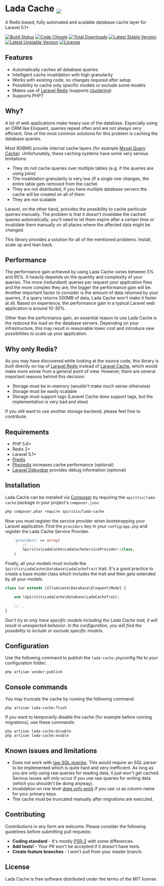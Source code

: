 # Lada Cache <img src="https://cdn4.iconfinder.com/data/icons/vaz2101/512/face_1-512.png" style="40px;vertical-align:bottom;">

A Redis based, fully automated and scalable database cache layer for Laravel 5.1+

[![Build Status](https://travis-ci.org/spiritix/lada-cache.svg?branch=master)](https://travis-ci.org/spiritix/lada-cache)
[![Code Climate](https://codeclimate.com/github/spiritix/lada-cache/badges/gpa.svg)](https://codeclimate.com/github/spiritix/lada-cache)
[![Total Downloads](https://poser.pugx.org/spiritix/lada-cache/d/total.svg)](https://packagist.org/packages/spiritix/lada-cache)
[![Latest Stable Version](https://poser.pugx.org/spiritix/lada-cache/v/stable.svg)](https://packagist.org/packages/spiritix/lada-cache)
[![Latest Unstable Version](https://poser.pugx.org/spiritix/lada-cache/v/unstable.svg)](https://packagist.org/packages/spiritix/lada-cache)
[![License](https://poser.pugx.org/spiritix/lada-cache/license.svg)](https://packagist.org/packages/spiritix/lada-cache)

## Features

- Automatically caches all database queries
- Intelligent cache invalidation with high granularity
- Works with existing code, no changes required after setup
- Possibility to cache only specific models or exclude some models
- Makes use of [Laravel Redis](http://laravel.com/docs/5.4/redis) (supports [clustering](https://laravel.com/docs/5.4/redis#introduction))
- Supports PHP7

## Why?

A lot of web applications make heavy use of the database. Especially using an ORM like Eloquent, queries repeat often and are not always very efficient. One of the most common solutions for this problem is caching the database queries.

Most RDBMS provide internal cache layers (for example [Mysql Query Cache](https://dev.mysql.com/doc/refman/5.7/en/query-cache.html)).  Unfortunately, these caching systems have some very serious limitations:

- They do not cache queries over multiple tables (e.g. if the queries are using joins)
- The invalidation granularity is very low (if a single row changes, the entire table gets removed from the cache)
- They are not distributed, if you have multiple database servers the cache will be created on all of them
- They are not scalable

Laravel, on the other hand, provides the possibility to cache particular queries manually. The problem is that it doesn't invalidate the cached queries automatically, you'll need to let them expire after a certain time or invalidate them manually on all places where the affected data might be changed.

This library provides a solution for all of the mentioned problems. 
Install, scale up and lean back.

## Performance

The performance gain achieved by using Lada Cache varies between 5% and 95%. It heavily depends on the quantity and complexity of your queries. The more (redundant) queries per request your application fires and the more complex they are, the bigger the performance gain will be. Another important factor to consider is the amount of data returned by your queries, if a query returns 500MB of data, Lada Cache won't make it faster at all. Based on experience, the performance gain in a typical Laravel web application is around 10-30%.

Other than the performance gain, an essential reason to use Lada Cache is the reduced the load on the database servers. Depending on your infrastructure, this may result in reasonable lower cost and introduce new possibilities to scale up your application.

## Why only Redis?

As you may have discovered while looking at the source code, this library is built directly on top of [Laravel Redis](http://laravel.com/docs/5.4/redis) instead of [Laravel Cache](http://laravel.com/docs/5.4/cache), which would make more sense from a general point of view.
However, there are several important reasons behind this decision:

- Storage must be in-memory (wouldn't make much sense otherwise)
- Storage must be easily scalable 
- Storage must support tags (Laravel Cache does support tags, but the implementation is very bad and slow)

If you still want to use another storage backend, please feel free to contribute.

## Requirements

- PHP 5.6+
- Redis 2+
- Laravel 5.1+
- [Predis](https://github.com/nrk/predis) 
- [Phpiredis](https://github.com/nrk/phpiredis) increases cache performance (optional)
- [Laravel Debugbar](https://github.com/barryvdh/laravel-debugbar) provides debug information (optional)

## Installation

Lada Cache can be installed via [Composer](http://getcomposer.org) by requiring the
`spiritix/lada-cache` package in your project's `composer.json`.

```sh
php composer.phar require spiritix/lada-cache
```

Now you must register the service provider when bootstrapping your Laravel application.
Find the `providers` key in your `config/app.php` and register the Lada Cache Service Provider.

```php
    'providers' => array(
        // ...
        Spiritix\LadaCache\LadaCacheServiceProvider::class,
    )
```

Finally, all your models must include the `Spiritix\LadaCache\Database\LadaCacheTrait` trait.
It's a good practice to create a base model class which includes the trait and then gets extended by all your models.

```php
class Car extends \Illuminate\Database\Eloquent\Model {

    use \Spiritix\LadaCache\Database\LadaCacheTrait;
    
    // ...
}
```

_Don't try to only have specific models including the Lada Cache trait, it will result in unexpected behavior.
In the configuration, you will find the possibility to include or exclude specific models._

## Configuration

Use the following command to publish the ``lada-cache.php``config file to your configuration folder:

```shell
php artisan vendor:publish
```

## Console commands

You may truncate the cache by running the following command:

```shell
php artisan lada-cache:flush
```

If you want to temporarily disable the cache (for example before running migrations), use these commands:

```shell
php artisan lada-cache:disable
php artisan lada-cache:enable
````

## Known issues and limitations

- Does not work with [raw SQL queries](http://laravel.com/docs/5.4/database#running-queries). This would require an SQL parser to be implemented which is quite hard and very inefficient. As long as you are only using raw queries for reading data, it just won't get cached. Serious issues will only occur if you use raw queries for writing data (which you shouldn't be doing anyway).
- Invalidation on row level [does only work](https://github.com/spiritix/lada-cache/issues/16) if you use ``id`` as column name for your primary keys.
- The cache must be truncated manually after migrations are executed.

## Contributing

Contributions in any form are welcome.
Please consider the following guidelines before submitting pull requests:

- **Coding standard** - It's mostly [PSR-2](https://github.com/php-fig/fig-standards/blob/master/accepted/PSR-2-coding-style-guide.md) with some differences. 
- **Add tests!** - Your PR won't be accepted if it doesn't have tests.
- **Create feature branches** - I won't pull from your master branch.

## License

Lada Cache is free software distributed under the terms of the MIT license.
